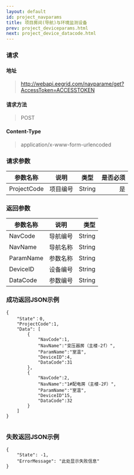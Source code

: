 ```yaml
---
layout: default
id: project_navparams
title: 项目房间(导航)与环境监测设备
prev: project_deviceparams.html
next: project_device_datacode.html
---
```


### 请求
#### 地址
> http://webapi.eegrid.com/navparame/get?AccessToken=ACCESSTOKEN

#### 请求方法
> POST

#### Content-Type
> application/x-www-form-urlencoded

### 请求参数
| 参数名称        | 说明           | 类型  |   是否必须  |
| ------------- |:-------------:|:------:|-----:|
| ProjectCode      | 项目编号 | String |  是   |

### 返回参数
| 参数名称        | 说明           | 类型  |
| ------------- |:-------------:| -----:|
| NavCode      | 导航编号 | String |
| NavName      | 导航名称      | String |
| ParamName      | 参数名称 | String |
| DeviceID      | 设备编号      | String |
| DataCode        | 参数编号 | String |

### 成功返回JSON示例
```
{
    "State"：0,
    "ProjectCode":1,
    "Data": [
        {
            "NavCode":1,
            "NavName":"变压器房（主楼-2f）",
            "ParamName":"室温",
            "DeviceID":4,
            "DataCode":31
        },
        {
            "NavCode":2,
            "NavName":"1#配电房（主楼-2F）",
            "ParamName":"室温",
            "DeviceID"15,
            "DataCode":32
        }
    ]
}


```

### 失败返回JSON示例 
```
{
    "State": -1,
    "ErrorMessage": "此处显示失败信息"
}
```
